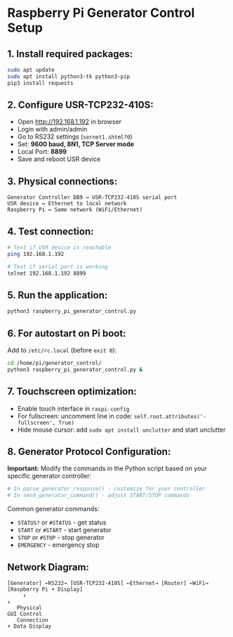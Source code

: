 # Raspberry Pi Generator Control Setup

## 1. Install required packages:
```bash
sudo apt update
sudo apt install python3-tk python3-pip
pip3 install requests
```

## 2. Configure USR-TCP232-410S:
- Open http://192.168.1.192 in browser
- Login with admin/admin
- Go to RS232 settings (`sernet1.shtml?0`)
- Set: **9600 baud, 8N1, TCP Server mode**
- Local Port: **8899**
- Save and reboot USR device

## 3. Physical connections:
```
Generator Controller DB9 ↔ USR-TCP232-410S serial port
USR device ↔ Ethernet to local network  
Raspberry Pi ↔ Same network (WiFi/Ethernet)
```

## 4. Test connection:
```bash
# Test if USR device is reachable
ping 192.168.1.192

# Test if serial port is working
telnet 192.168.1.192 8899
```

## 5. Run the application:
```bash
python3 raspberry_pi_generator_control.py
```

## 6. For autostart on Pi boot:
Add to `/etc/rc.local` (before `exit 0`):
```bash
cd /home/pi/generator_control/
python3 raspberry_pi_generator_control.py &
```

## 7. Touchscreen optimization:
- Enable touch interface in `raspi-config`
- For fullscreen: uncomment line in code: `self.root.attributes('-fullscreen', True)`
- Hide mouse cursor: add `sudo apt install unclutter` and start unclutter

## 8. Generator Protocol Configuration:
**Important:** Modify the commands in the Python script based on your specific generator controller:

```python
# In parse_generator_response() - customize for your controller
# In send_generator_command() - adjust START/STOP commands
```

Common generator commands:
- `STATUS?` or `#STATUS` - get status
- `START` or `#START` - start generator  
- `STOP` or `#STOP` - stop generator
- `EMERGENCY` - emergency stop

## Network Diagram:
```
[Generator] ←RS232→ [USR-TCP232-410S] ←Ethernet→ [Router] ←WiFi→ [Raspberry Pi + Display]
     ↑                                                                      ↓
   Physical                                                            GUI Control
   Connection                                                          + Data Display
```
